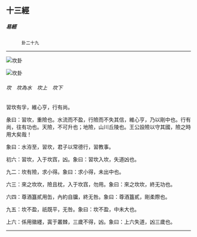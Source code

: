

## 十三經

##### 易經
　　　`卦二十九`

* * *

![坎卦](../../imgs/a004.gif)

![坎卦](../../imgs/a004.gif)

###### 坎　坎為水　坎上　坎下

習坎有孚，維心亨，行有尚。

彖曰：習坎，重險也。水流而不盈，行險而不失其信，維心亨，乃以剛中也。行有尚，往有功也。天險，不可升也；地險，山川丘陵也。王公設險以守其國，險之時用大矣哉！

象曰：水洊至，習坎，君子以常德行，習教事。

初六：習坎，入于坎窞，凶。象曰：習坎入坎，失道凶也。

九二：坎有險，求小得。象曰：求小得，未出中也。

六三：來之坎坎，險且枕，入于坎窞，勿用。象曰：來之坎坎，終无功也。

六四：尊酒簋貳用缶，內約自牖，終无咎。象曰：尊酒簋貳，剛柔際也。

九五：坎不盈，祇既平，无咎。象曰：坎不盈，中未大也。

上六：係用徽纆，寘于叢棘，三歲不得，凶。象曰：上六失道，凶三歲也。

* * *


